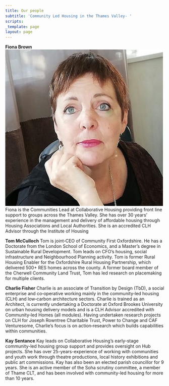 ```yaml
---
title: Our people
subtitle: 'Community Led Housing in the Thames Valley- '
scripts: 
_template: page
layout: page
---
```


**Fiona Brown**
![fb1.jpg](/uploads/fb1.jpg)
Fiona is the Communities Lead at Collaborative Housing providing front line support to groups across the Thames Valley. She has over 30 years’ experience in the management and delivery of affordable housing through Housing Associations and Local Authorities. She is an accredited CLH Advisor through the Institute of Housing

**Tom McCulloch**
Tom is joint‐CEO of Community First Oxfordshire. He has a Doctorate from the London School of Economics, and a Master’s degree in Sustainable Rural Development. Tom leads on CFO’s housing, social infrastructure and Neighbourhood Planning activity. Tom is former Rural Housing Enabler for the Oxfordshire Rural Housing Partnership, which delivered 500+ RES homes across the county. A former board member of the Cherwell Community Land Trust, Tom has led research on placemaking for multiple clients.

**Charlie Fisher**
Charlie is an associate of Transition by Design (TbD), a social enterprise and co‐operative working mainly in the community‐led housing (CLH) and low‐carbon architecture sectors. Charlie is trained as an Architect, is currently undertaking a Doctorate at Oxford Brookes University on urban housing delivery models and is a CLH Advisor accredited with Community‐led Homes (all modules). Having undertaken research projects on CLH for Joseph Rowntree Charitable Trust, Power to Change and CAF Venturesome, Charlie’s focus is on action‐research which builds capabilities within communities.

**Kay Sentance**
Kay leads on Collaborative Housing’s early-stage community-led housing group support and provides oversight on Hub projects. She has over 25-years-experience of working with communities and youth work through theatre productions, local history exhibitions and public art commissions. Kay has also been an elected parish councillor for 9 years. She is an active member of the Soha scrutiny committee, a member of Thame CLT, and has been involved with community-led housing for more than 10 years.
